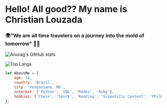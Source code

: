 # Hello! All good?? My name is Christian Louzada

### 🌍"We are all time travelers on a journey into the mold of tomorrow" 👨‍💻

![Anurag's GitHub stats](https://github-readme-stats.vercel.app/api?username=Th3Creator&show_icons=true&theme=tokyonight)

![Top Langs](https://github-readme-stats.vercel.app/api/top-langs/?username=Th3Creator&layout=compact)

```javascript
let AboutMe = {
    age: 18,
    country: 'Brazil',
    city: 'Vespasiano, MG',
    interest: ['Python', 'SQL', 'Redes', 'Ruby'],
    hobbies: ['Chess', 'Sport', 'Reading', 'Scientific Content', 'Philosophy']
};
